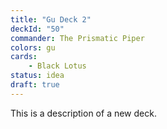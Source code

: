 ```yaml
---
title: "Gu Deck 2"
deckId: "50"
commander: The Prismatic Piper
colors: gu
cards:
    - Black Lotus
status: idea
draft: true
---
```


This is a description of a new deck.
